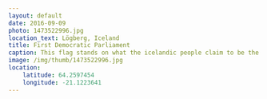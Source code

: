 ```yaml
---
layout: default
date: 2016-09-09
photo: 1473522996.jpg
location_text: Lögberg, Iceland
title: First Democratic Parliament
caption: This flag stands on what the icelandic people claim to be the place of the first democratic parliament about one thousand years ago.
image: /img/thumb/1473522996.jpg
location:
    latitude: 64.2597454
    longitude: -21.1223641
---
```

